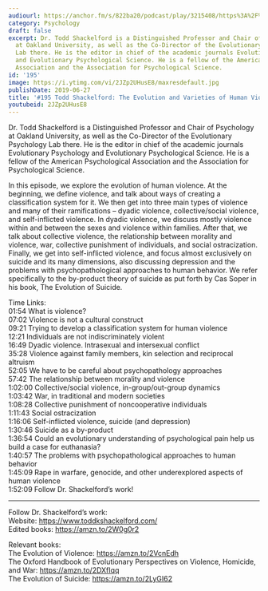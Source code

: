 ```yaml
---
audiourl: https://anchor.fm/s/822ba20/podcast/play/3215408/https%3A%2F%2Fd3ctxlq1ktw2nl.cloudfront.net%2Fproduction%2F2019-4-12%2F14623319-44100-2-41f3bc647f1e9.m4a
category: Psychology
draft: false
excerpt: Dr. Todd Shackelford is a Distinguished Professor and Chair of Psychology
  at Oakland University, as well as the Co-Director of the Evolutionary Psychology
  Lab there. He is the editor in chief of the academic journals Evolutionary Psychology
  and Evolutionary Psychological Science. He is a fellow of the American Psychological
  Association and the Association for Psychological Science.
id: '195'
image: https://i.ytimg.com/vi/2JZp2UHusE8/maxresdefault.jpg
publishDate: 2019-06-27
title: '#195 Todd Shackelford: The Evolution and Varieties of Human Violence'
youtubeid: 2JZp2UHusE8
---
```

<div class="timelinks">

Dr. Todd Shackelford is a Distinguished Professor and Chair of Psychology at Oakland University, as well as the Co-Director of the Evolutionary Psychology Lab there. He is the editor in chief of the academic journals Evolutionary Psychology and Evolutionary Psychological Science. He is a fellow of the American Psychological Association and the Association for Psychological Science.

In this episode, we explore the evolution of human violence. At the beginning, we define violence, and talk about ways of creating a classification system for it. We then get into three main types of violence and many of their ramifications – dyadic violence, collective/social violence, and self-inflicted violence. In dyadic violence, we discuss mostly violence within and between the sexes and violence within families. After that, we talk about collective violence, the relationship between morality and violence, war, collective punishment of individuals, and social ostracization. Finally, we get into self-inflicted violence, and focus almost exclusively on suicide and its many dimensions, also discussing depression and the problems with psychopathological approaches to human behavior. We refer specifically to the by-product theory of suicide as put forth by Cas Soper in his book, The Evolution of Suicide.

Time Links:  
<time>01:54</time> What is violence?  
<time>07:02</time> Violence is not a cultural construct                                                             
<time>09:21</time> Trying to develop a classification system for human violence                                               
<time>12:21</time> Individuals are not indiscriminately violent                                               
<time>16:49</time> Dyadic violence. Intrasexual and intersexual conflict                                                      
<time>35:28</time> Violence against family members, kin selection and reciprocal altruism              
<time>52:05</time> We have to be careful about psychopathology approaches              
<time>57:42</time> The relationship between morality and violence  
<time>1:02:00</time> Collective/social violence, in-group/out-group dynamics        
<time>1:03:42</time> War, in traditional and modern societies  
<time>1:08:28</time> Collective punishment of noncooperative individuals    
<time>1:11:43</time> Social ostracization  
<time>1:16:06</time> Self-inflicted violence, suicide (and depression)  
<time>1:30:46</time> Suicide as a by-product  
<time>1:36:54</time> Could an evolutionary understanding of psychological pain help us build a case for euthanasia?  
<time>1:40:57</time> The problems with psychopathological approaches to human behavior  
<time>1:45:09</time> Rape in warfare, genocide, and other underexplored aspects of human violence                                    
<time>1:52:09</time> Follow Dr. Shackelford’s work!

---

Follow Dr. Shackelford’s work:  
Website: https://www.toddkshackelford.com/  
Edited books: https://amzn.to/2W0g0r2

Relevant books:  
The Evolution of Violence: https://amzn.to/2VcnEdh  
The Oxford Handbook of Evolutionary Perspectives on Violence, Homicide, and War: https://amzn.to/2DXfIqq  
The Evolution of Suicide: https://amzn.to/2LyGI62
</div>

